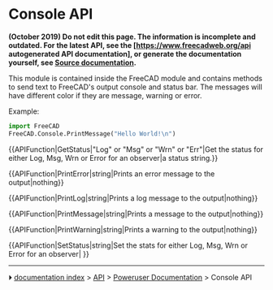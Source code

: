 # Console API
**(October 2019) Do not edit this page. The information is incomplete and outdated. For the latest API, see the [https://www.freecadweb.org/api autogenerated API documentation], or generate the documentation yourself, see [Source documentation](Source_documentation.md).**

This module is contained inside the FreeCAD module and contains methods to send text to FreeCAD\'s output console and status bar. The messages will have different color if they are message, warning or error.

Example:  
```python
import FreeCAD
FreeCAD.Console.PrintMessage("Hello World!\n")
```


{{APIFunction|GetStatus|"Log" or "Msg" or "Wrn" or "Err"|Get the status for either Log, Msg, Wrn or Error for an observer|a status string.}}


{{APIFunction|PrintError|string|Prints an error message to the output|nothing}}


{{APIFunction|PrintLog|string|Prints a log message to the output|nothing}}


{{APIFunction|PrintMessage|string|Prints a message to the output|nothing}}


{{APIFunction|PrintWarning|string|Prints a warning to the output|nothing}}


{{APIFunction|SetStatus|string|Set the stats for either Log, Msg, Wrn or Error for an observer| }}



---
⏵ [documentation index](../README.md) > [API](Category_API.md) > [Poweruser Documentation](Category_Poweruser%20Documentation.md) > Console API
